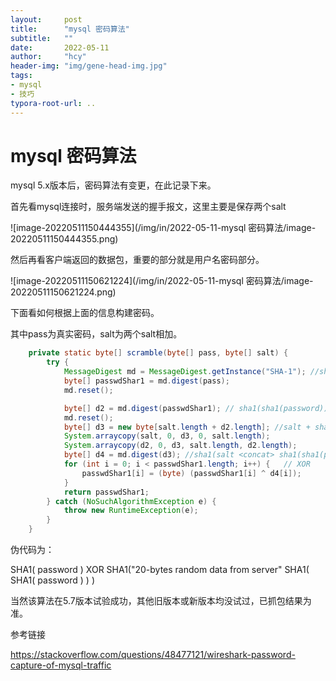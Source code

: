 ```yaml
---
layout:     post
title:      "mysql 密码算法"
subtitle:   ""
date:       2022-05-11
author:     "hcy"
header-img: "img/gene-head-img.jpg"
tags:
- mysql
- 技巧
typora-root-url: ..
---
```



# mysql 密码算法

mysql 5.x版本后，密码算法有变更，在此记录下来。



首先看mysql连接时，服务端发送的握手报文，这里主要是保存两个salt

![image-20220511150444355](/img/in/2022-05-11-mysql 密码算法/image-20220511150444355.png)



然后再看客户端返回的数据包，重要的部分就是用户名密码部分。

![image-20220511150621224](/img/in/2022-05-11-mysql 密码算法/image-20220511150621224.png)



下面看如何根据上面的信息构建密码。

其中pass为真实密码，salt为两个salt相加。

```java
    private static byte[] scramble(byte[] pass, byte[] salt) {
        try {
            MessageDigest md = MessageDigest.getInstance("SHA-1"); //sha1(password)
            byte[] passwdShar1 = md.digest(pass);
            md.reset();

            byte[] d2 = md.digest(passwdShar1); // sha1(sha1(password))
            md.reset();
            byte[] d3 = new byte[salt.length + d2.length]; //salt + sha1(sha1(password))
            System.arraycopy(salt, 0, d3, 0, salt.length);
            System.arraycopy(d2, 0, d3, salt.length, d2.length);
            byte[] d4 = md.digest(d3); //sha1(salt <concat> sha1(sha1(password)))
            for (int i = 0; i < passwdShar1.length; i++) {   // XOR
                passwdShar1[i] = (byte) (passwdShar1[i] ^ d4[i]);
            }
            return passwdShar1;
        } catch (NoSuchAlgorithmException e) {
            throw new RuntimeException(e);
        }
    }
```



伪代码为：

SHA1( password ) XOR  SHA1("20-bytes random data from server" <concat> SHA1( SHA1( password ) ) )



当然该算法在5.7版本试验成功，其他旧版本或新版本均没试过，已抓包结果为准。




参考链接

https://stackoverflow.com/questions/48477121/wireshark-password-capture-of-mysql-traffic



